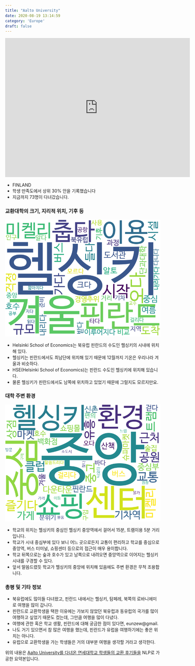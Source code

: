 ```yaml
---
title: "Aalto University"
date: 2020-08-19 13:14:59
category: 'Europe'
draft: false
---
```


<iframe
width="600"
height="450"
frameborder="0" style="border:0"
src="https://www.google.com/maps/embed/v1/place?key=AIzaSyC9e1AME-pVmWC4hBpFdu5S4dKzyepa3HQ&q=Aalto+University&center=60.1866693,24.827682&zoom=14" allowfullscreen>
</iframe>

* FINLAND
* 학생 만족도에서 상위 30% 안을 기록했습니다
* 지금까지 73명이 다녀갔습니다. 

### 교환대학의 크기, 지리적 위치, 기후 등

![gen_info-WordCloud](../univ_wordclouds_okt/gen_info/FI000014_gen_info_okt.png)

* Helsinki School of Economics는 북유럽 핀란드의 수도인 헬싱키의 시내에 위치해 있다.
* 헬싱키는 핀란드에서도 최남단에 위치해 있기 때문에 12월까지 기온은 우리나라 겨울과 비슷하다.
* HSE(Helsinki School of Economics)는 핀란드 수도인 헬싱키에 위치해 있습니다.
* 물론 헬싱키가 핀란드에서도 남쪽에 위치하고 있었기 때문에 그럴지도 모르지만요.


### 대학 주변 환경

![env_info-WordCloud](../univ_wordclouds_okt/env_info/FI000014_env_info_okt.png)

* 학교의 위치는 헬싱키의 중심인 헬싱키 중앙역에서 걸어서 15분, 트램이용 5분 거리입니다.
* 학교가 시내 중심부에 있다 보니 어느 곳으로든지 교통이 편리하고 학교를 중심으로 중앙역, 버스 터미널, 쇼핑센터 등으로의 접근이 매우 용이합니다.
* 학교 뒤쪽으로는 숲과 호수가 있고 남쪽으로 내려오면 중앙역으로 이어지는 헬싱키 시내를 구경할 수 있다.
* 앞서 말씀드렸듯 학교가 헬싱키의 중앙에 위치해 있음에도 주변 환경은 무척 조용합니다.


### 총평 및 기타 정보 
* 북유럽에도 많이들 다녀왔고, 핀란드 내에서는 헬싱키, 탐페레, 북쪽의 로바니에미로 여행을 많이 갑니다.
* 핀란드로 교환학생을 택한 이유에는 가보지 않았던 북유럽과 동유럽의 국가를 많이 여행하고 싶었기 때문도 컸는데, 그만큼 여행을 많이 다녔다.
* 여행에 관한 혹은 학교 생활, 핀란드에 대해 궁금한 점이 있다면, eunzew@gmail.
* 나도 거기 있으면서 참 많은 여행을 했는데, 핀란드가 유럽을 여행하기에는 좋은 위치는 아니다.
* 유럽으로 교환학생을 가는 학생들은 거의 대부분 여행을 생각할 거라고 생각한다.


위의 내용은 [Aalto University를 다녀온 연세대학교 학생들의 교환 후기들을](http://oia.yonsei.ac.kr/partner/expReport.asp?ucode=FI000014&bgbn=A) NLP로 가공한 요약본입니다. 
